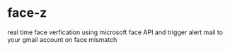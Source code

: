 # face-z
real time face verfication using microsoft face API and trigger alert mail to your gmail account on face mismatch
